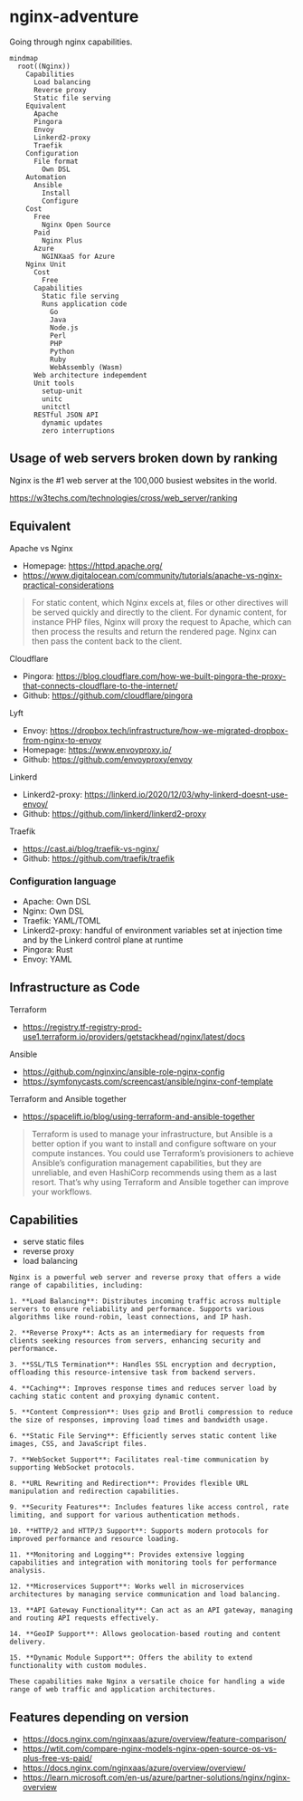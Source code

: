 # nginx-adventure

Going through nginx capabilities.

```mermaid
mindmap
  root((Nginx))
    Capabilities
      Load balancing
      Reverse proxy
      Static file serving
    Equivalent
      Apache
      Pingora
      Envoy
      Linkerd2-proxy
      Traefik
    Configuration
      File format
        Own DSL
    Automation
      Ansible
        Install
        Configure
    Cost
      Free
        Nginx Open Source
      Paid
        Nginx Plus
      Azure
        NGINXaaS for Azure
    Nginx Unit
      Cost
        Free
      Capabilities
        Static file serving
        Runs application code
          Go
          Java
          Node.js
          Perl
          PHP
          Python
          Ruby
          WebAssembly (Wasm)
      Web architecture indepemdent
      Unit tools
        setup-unit
        unitc
        unitctl
      RESTful JSON API
        dynamic updates
        zero interruptions
```

## Usage of web servers broken down by ranking

Nginx is the #1 web server at the 100,000 busiest websites in the world.

https://w3techs.com/technologies/cross/web_server/ranking

## Equivalent

Apache vs Nginx
- Homepage: https://httpd.apache.org/
- https://www.digitalocean.com/community/tutorials/apache-vs-nginx-practical-considerations
> For static content, which Nginx excels at, files or other directives will be served quickly and directly to the client. For dynamic content, for instance PHP files, Nginx will proxy the request to Apache, which can then process the results and return the rendered page. Nginx can then pass the content back to the client.

Cloudflare
- Pingora: https://blog.cloudflare.com/how-we-built-pingora-the-proxy-that-connects-cloudflare-to-the-internet/
- Github: https://github.com/cloudflare/pingora

Lyft
- Envoy: https://dropbox.tech/infrastructure/how-we-migrated-dropbox-from-nginx-to-envoy
- Homepage: https://www.envoyproxy.io/
- Github: https://github.com/envoyproxy/envoy

Linkerd
- Linkerd2-proxy: https://linkerd.io/2020/12/03/why-linkerd-doesnt-use-envoy/
- Github: https://github.com/linkerd/linkerd2-proxy

Traefik
- https://cast.ai/blog/traefik-vs-nginx/
- Github: https://github.com/traefik/traefik

### Configuration language
- Apache: Own DSL
- Nginx: Own DSL
- Traefik: YAML/TOML
- Linkerd2-proxy: handful of environment variables set at injection time and by the Linkerd control plane at runtime
- Pingora: Rust
- Envoy: YAML

## Infrastructure as Code

Terraform
- https://registry.tf-registry-prod-use1.terraform.io/providers/getstackhead/nginx/latest/docs

Ansible
- https://github.com/nginxinc/ansible-role-nginx-config
- https://symfonycasts.com/screencast/ansible/nginx-conf-template

Terraform and Ansible together
- https://spacelift.io/blog/using-terraform-and-ansible-together
> Terraform is used to manage your infrastructure, but Ansible is a better option if you want to install and configure software on your compute instances. You could use Terraform’s provisioners to achieve Ansible’s configuration management capabilities, but they are unreliable, and even HashiCorp recommends using them as a last resort. That’s why using Terraform and Ansible together can improve your workflows.

## Capabilities

- serve static files
- reverse proxy
- load balancing

```
Nginx is a powerful web server and reverse proxy that offers a wide range of capabilities, including:

1. **Load Balancing**: Distributes incoming traffic across multiple servers to ensure reliability and performance. Supports various algorithms like round-robin, least connections, and IP hash.

2. **Reverse Proxy**: Acts as an intermediary for requests from clients seeking resources from servers, enhancing security and performance.

3. **SSL/TLS Termination**: Handles SSL encryption and decryption, offloading this resource-intensive task from backend servers.

4. **Caching**: Improves response times and reduces server load by caching static content and proxying dynamic content.

5. **Content Compression**: Uses gzip and Brotli compression to reduce the size of responses, improving load times and bandwidth usage.

6. **Static File Serving**: Efficiently serves static content like images, CSS, and JavaScript files.

7. **WebSocket Support**: Facilitates real-time communication by supporting WebSocket protocols.

8. **URL Rewriting and Redirection**: Provides flexible URL manipulation and redirection capabilities.

9. **Security Features**: Includes features like access control, rate limiting, and support for various authentication methods.

10. **HTTP/2 and HTTP/3 Support**: Supports modern protocols for improved performance and resource loading.

11. **Monitoring and Logging**: Provides extensive logging capabilities and integration with monitoring tools for performance analysis.

12. **Microservices Support**: Works well in microservices architectures by managing service communication and load balancing.

13. **API Gateway Functionality**: Can act as an API gateway, managing and routing API requests effectively.

14. **GeoIP Support**: Allows geolocation-based routing and content delivery.

15. **Dynamic Module Support**: Offers the ability to extend functionality with custom modules.

These capabilities make Nginx a versatile choice for handling a wide range of web traffic and application architectures.
```

## Features depending on version

- https://docs.nginx.com/nginxaas/azure/overview/feature-comparison/
- https://wtit.com/compare-nginx-models-nginx-open-source-os-vs-plus-free-vs-paid/
- https://docs.nginx.com/nginxaas/azure/overview/overview/
- https://learn.microsoft.com/en-us/azure/partner-solutions/nginx/nginx-overview
